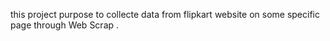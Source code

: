 this project  purpose to collecte data from flipkart website on some specific page through Web Scrap . 
